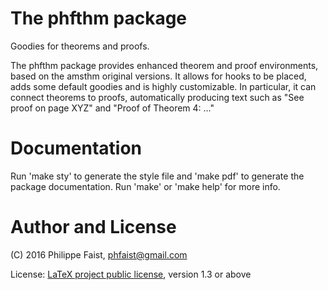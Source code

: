 # The phfthm package

Goodies for theorems and proofs.

The phfthm package provides enhanced theorem and proof environments, based on
the amsthm original versions. It allows for hooks to be placed, adds some
default goodies and is highly customizable. In particular, it can connect
theorems to proofs, automatically producing text such as "See proof on page XYZ"
and "Proof of Theorem 4: ..."


# Documentation

Run 'make sty' to generate the style file and 'make pdf' to generate the package
documentation. Run 'make' or 'make help' for more info.


# Author and License

(C) 2016 Philippe Faist, phfaist@gmail.com

License: [LaTeX project public license](http://www.ctan.org/license/lppl1.3),
version 1.3 or above
